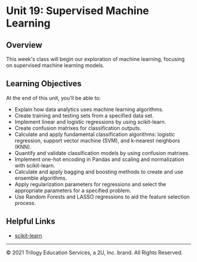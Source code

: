# Unit 19: Supervised Machine Learning

## Overview

This week's class will begin our exploration of machine learning, focusing on supervised machine learning models. 

## Learning Objectives

At the end of this unit, you'll be able to: 

* Explain how data analytics uses machine learning algorithms.
* Create training and testing sets from a specified data set.
* Implement linear and logistic regressions by using scikit-learn.
* Create confusion matrixes for classification outputs.
* Calculate and apply fundamental classification algorithms: logistic regression, support vector machine (SVM), and k-nearest neighbors (KNN).
* Quantify and validate classification models by using confusion matrixes.
* Implement one-hot encoding in Pandas and scaling and normalization with scikit-learn.
* Calculate and apply bagging and boosting methods to create and use ensemble algorithms.
* Apply regularization parameters for regressions and select the appropriate parameters for a specified problem.
* Use Random Forests and LASSO regressions to aid the feature selection process.

## Helpful Links

* [scikit-learn](https://scikit-learn.org/stable/)

---
© 2021 Trilogy Education Services, a 2U, Inc. brand. All Rights Reserved.	
